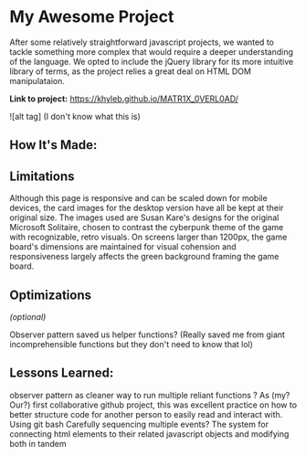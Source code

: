 # My Awesome Project

After some relatively straightforward javascript projects, we wanted to tackle something more complex that would require a deeper understanding of the language. We opted to include the jQuery library for its more intuitive library of terms, as the project relies a great deal on HTML DOM manipulataion.

**Link to project:** https://khyleb.github.io/MATR1X_0VERL0AD/

![alt tag] (I don't know what this is)

## How It's Made:


## Limitations

Although this page is responsive and can be scaled down for mobile devices, the card images for the desktop version have all be kept at their original size. The images used are Susan Kare's designs for the original Microsoft Solitaire, chosen to contrast the cyberpunk theme of the game with recognizable, retro visuals. On screens larger than 1200px, the game board's dimensions are maintained for visual cohension and responsiveness largely affects the green background framing the game board. 

## Optimizations
*(optional)*

Observer pattern saved us helper functions? (Really saved me from giant incomprehensible functions but they don't need to know that lol)

## Lessons Learned:

observer pattern as cleaner way to run multiple reliant functions ?
As (my? Our?) first collaborative github project, this was excellent practice on how to better structure code for another person to easily read and interact with.
Using git bash
Carefully sequencing multiple events?
The system for connecting html elements to their related javascript objects and modifying both in tandem



